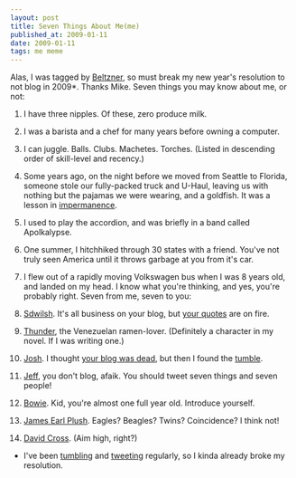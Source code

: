 ```yaml
---
layout: post
title: Seven Things About Me(me)
published_at: 2009-01-11
date: 2009-01-11
tags: me meme
---
```


Alas, I was tagged by [Beltzner](http://www.beltzner.ca/mike/archives/2009/01/meme-too.html "Cap"), so must break my new year's resolution to not blog in 2009*. Thanks Mike. Seven things you may know about me, or not:

1.  I have three nipples. Of these, zero produce milk.
2.  I was a barista and a chef for many years before owning a computer.
3.  I can juggle. Balls. Clubs. Machetes. Torches. (Listed in descending order of skill-level and recency.)
4.  Some years ago, on the night before we moved from Seattle to Florida, someone stole our fully-packed truck and U-Haul, leaving us with nothing but the pajamas we were wearing, and a goldfish. It was a lesson in [impermanence](http://en.wikipedia.org/wiki/Impermanence).
5.  I used to play the accordion, and was briefly in a band called Apolkalypse.
6.  One summer, I hitchhiked through 30 states with a friend. You've not truly seen America until it throws garbage at you from it's car.
7.  I flew out of a rapidly moving Volkswagen bus when I was 8 years old, and landed on my head. I know what you're thinking, and yes, you're probably right.
Seven from me, seven to you:

1.  [Sdwilsh](http://shawnwilsher.com/). It's all business on your blog, but [your quotes](http://quotes.burntelectrons.org/search?query=tag%3Asdwilsh&start=10) are on fire.
2.  [Thunder](http://blog.sandmill.org/), the Venezuelan ramen-lover. (Definitely a character in my novel. If I was writing one.)
3.  [Josh](http://twitter.com/joshayala). I thought [your blog was dead](http://www.badempire.com/), but then I found the [tumble](http://josh.badempire.com/).
4.  [Jeff](http://twitter.com/jvh), you don't blog, afaik. You should tweet seven things and seven people!
5.  [Bowie](http://bowiesdive.blogspot.com/). Kid, you're almost one full year old. Introduce yourself.
6.  [James Earl Plush](http://www.litfuel.net/plush/). Eagles? Beagles? Twins? Coincidence? I think not!
7.  [David Cross](http://www.bobanddavid.com/david.html). (Aim high, right?)
* I've been [tumbling](http://dietrich.tumblr.com/) and [tweeting](http://twitter.com/dietrich) regularly, so I kinda already broke my resolution.